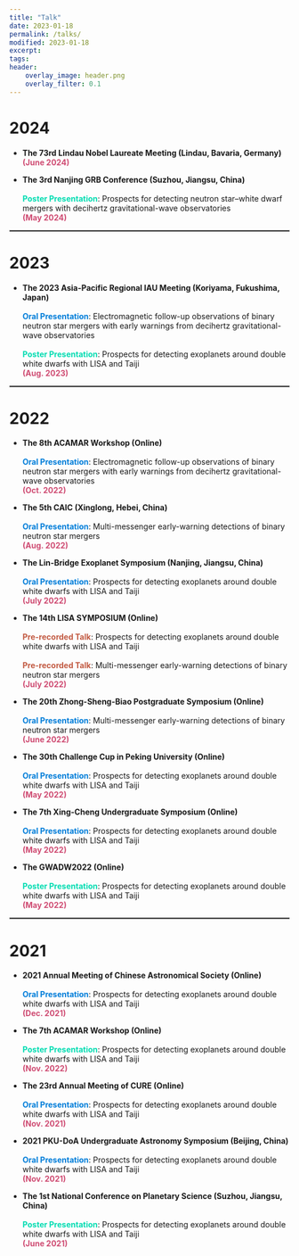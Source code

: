 ```yaml
---
title: "Talk"
date: 2023-01-18
permalink: /talks/
modified: 2023-01-18
excerpt:
tags:
header:
    overlay_image: header.png
    overlay_filter: 0.1 
---
```


# 2024

* **The 73rd Lindau Nobel Laureate Meeting (Lindau, Bavaria, Germany)**
  <br><font color="#CF4C73"><b>(June 2024)</b></font> 
 
* **The 3rd Nanjing GRB Conference (Suzhou, Jiangsu, China)**
  <br>
  <br>
  <a style="color: #00DCB1;"><b>Poster Presentation</b></a>: Prospects for detecting neutron star–white dwarf mergers with decihertz gravitational-wave observatories
  <br><font color="#CF4C73"><b>(May 2024)</b></font> 

<hr style="border:1px solid gray">

# 2023
 
* **The 2023 Asia-Pacific Regional IAU Meeting (Koriyama, Fukushima, Japan)**
  <br>
  <br>
  <a style="color: #007DD9;"><b>Oral Presentation</b></a>: Electromagnetic follow-up observations of binary neutron star mergers with early warnings from decihertz gravitational-wave observatories
  <br>
  <br>
  <a style="color: #00DCB1;"><b>Poster Presentation</b></a>: Prospects for detecting exoplanets around double white dwarfs with LISA and Taiji
  <br><font color="#CF4C73"><b>(Aug. 2023)</b></font> 

<hr style="border:1px solid gray">

# 2022

* **The 8th ACAMAR Workshop (Online)**
  <br>
  <br>
  <a style="color: #007DD9;"><b>Oral Presentation</b></a>: Electromagnetic follow-up observations of binary neutron star mergers with early warnings from decihertz gravitational-wave observatories
  <br><font color="#CF4C73"><b>(Oct. 2022)</b></font>

* **The 5th CAIC (Xinglong, Hebei, China)** 
  <br>
  <br>
  <a style="color: #007DD9;"><b>Oral Presentation</b></a>: Multi-messenger early-warning detections of binary neutron star mergers
  <br><font color="#CF4C73"><b>(Aug. 2022)</b></font>

* **The Lin-Bridge Exoplanet Symposium (Nanjing, Jiangsu, China)** 
  <br>
  <br>
  <a style="color: #007DD9;"><b>Oral Presentation</b></a>: Prospects for detecting exoplanets around double white dwarfs with LISA and Taiji
  <br><font color="#CF4C73"><b>(July 2022)</b></font>

* **The 14th LISA SYMPOSIUM (Online)** 
  <br>
  <br>
  <a style="color: #C25A42;"><b>Pre-recorded Talk</b></a>: Prospects for detecting exoplanets around double white dwarfs with LISA and Taiji
  <br>
  <br>
  <a style="color: #C25A42;"><b>Pre-recorded Talk</b></a>: Multi-messenger early-warning detections of binary neutron star mergers
  <br><font color="#CF4C73"><b>(July 2022)</b></font>

* **The 20th Zhong-Sheng-Biao Postgraduate Symposium (Online)** 
  <br>
  <br>
  <a style="color: #007DD9;"><b>Oral Presentation</b></a>: Multi-messenger early-warning detections of binary neutron star mergers
  <br><font color="#CF4C73"><b>(June 2022)</b></font>

* **The 30th Challenge Cup in Peking University (Online)** 
  <br>
  <br>
  <a style="color: #007DD9;"><b>Oral Presentation</b></a>: Prospects for detecting exoplanets around double white dwarfs with LISA and Taiji
  <br><font color="#CF4C73"><b>(May 2022)</b></font>

* **The 7th Xing-Cheng Undergraduate Symposium (Online)** 
  <br>
  <br>
  <a style="color: #007DD9;"><b>Oral Presentation</b></a>: Prospects for detecting exoplanets around double white dwarfs with LISA and Taiji
  <br><font color="#CF4C73"><b>(May 2022)</b></font>

* **The GWADW2022 (Online)** 
  <br>
  <br>
  <a style="color: #00DCB1;"><b>Poster Presentation</b></a>: Prospects for detecting exoplanets around double white dwarfs with LISA and Taiji
  <br><font color="#CF4C73"><b>(May 2022)</b></font>

<hr style="border:1px solid gray">

# 2021

* **2021 Annual Meeting of Chinese Astronomical Society (Online)** 
  <br>
  <br>
  <a style="color: #007DD9;"><b>Oral Presentation</b></a>: Prospects for detecting exoplanets around double white dwarfs with LISA and Taiji
  <br><font color="#CF4C73"><b>(Dec. 2021)</b></font>

* **The 7th ACAMAR Workshop (Online)** 
  <br>
  <br>
  <a style="color: #00DCB1;"><b>Poster Presentation</b></a>: Prospects for detecting exoplanets around double white dwarfs with LISA and Taiji
  <br><font color="#CF4C73"><b>(Nov. 2022)</b></font>

* **The 23rd Annual Meeting of CURE (Online)** 
  <br>
  <br>
  <a style="color: #007DD9;"><b>Oral Presentation</b></a>: Prospects for detecting exoplanets around double white dwarfs with LISA and Taiji
  <br><font color="#CF4C73"><b>(Nov. 2021)</b></font>

* **2021 PKU-DoA Undergraduate Astronomy Symposium (Beijing, China)** 
  <br>
  <br>
  <a style="color: #007DD9;"><b>Oral Presentation</b></a>: Prospects for detecting exoplanets around double white dwarfs with LISA and Taiji
  <br><font color="#CF4C73"><b>(Nov. 2021)</b></font>

* **The 1st National Conference on Planetary Science (Suzhou, Jiangsu, China)** 
  <br>
  <br>
  <a style="color: #00DCB1;"><b>Poster Presentation</b></a>: Prospects for detecting exoplanets around double white dwarfs with LISA and Taiji
  <br><font color="#CF4C73"><b>(June 2021)</b></font>









